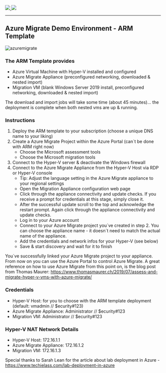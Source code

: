 <a href="https://portal.azure.com/#create/Microsoft.Template/uri/https%3A%2F%2Fraw.githubusercontent.com%2FGetVirtual%2FAzure-ARM%2Fmaster%2FDemo-AzureMigrate%2Fazuredeploy.json" target="_blank">
    <img src="http://azuredeploy.net/deploybutton.png"/>
</a>
<a href="http://armviz.io/#/?load=https://raw.githubusercontent.com/GetVirtual/Azure-ARM/master/Demo-AzureMigrate/azuredeploy.json" target="_blank">
    <img src="http://armviz.io/visualizebutton.png"/>
</a>

---

## Azure Migrate Demo Environment - ARM Template

![azuremigrate](https://azuremigratedemo.blob.core.windows.net/vms/AzureMigrate.jpg "Azure Migrate")

### The ARM Template provides
* Azure Virtual Machine with Hyper-V installed and configured
* Azure Migrate Appliance (preconfigured networking, downloaded & nested import)
* Migration VM (blank Windows Server 2019 install, preconfigured networking, downloaded & nested import)

The download and import jobs will take some time (about 45 minutes)... the deployment is complete when both nested vms are up & running.

### Instructions
1. Deploy the ARM template to your subscription (choose a unique DNS name to your liking)
2. Create a Azure Migrate Project within the Azure Portal (can´t be done with ARM right now)
    * Choose the Microsoft assessment tools
    * Choose the Microsoft migration tools
3. Connect to the Hyper-V server & deactivate the Windows firewall
4. Connect to the Azure Migrate Appliance from the Hyper-V Host via RDP or Hyper-V console
    * Tip: Adjust the language setting in the Azure Migrate appliance to your regional settings
    * Open the Migration Appliance configuration web page
    * Click through the appliance connectivity and update checks. If you receive a prompt for credentials at this stage, simply close it.
    * After the successful update scroll to the top and acknowledge the restart prompt. Again click through the appliance connectivity and update checks.
    * Log in to your Azure account
    * Connect to your Azure Migrate project you´ve created in step 2. You can choose the appliance name - it doesn´t need to match the actual name of the appliance.
    * Add the credentials and network infos for your Hyper-V (see below)
    * Save & start discovery and wait for it to finish

You´ve successfully linked your Azure Migrate project to your appliance. From now on you can use the Azure Portal to control Azure Migrate.
A great reference on how to use Azure Migrate from this point on, is the blog post from Thomas Maurer: https://www.thomasmaurer.ch/2019/07/assess-and-migrate-hyper-v-vms-with-azure-migrate/

### Credentials
* Hyper-V Host: for you to choose with the ARM template deployment (default: vmadmin // $ecurity#123)
* Azure Migrate Appliance: Administrator // $ecurity#123
* Migration VM: Administrator // $ecurity#123

### Hyper-V NAT Network Details
* Hyper-V Host: 172.16.1.1
* Azure Migrate Appliance: 172.16.1.2
* Migration VM: 172.16.1.3


Special thanks to Sarah Lean for the article about lab deployment in Azure - https://www.techielass.com/lab-deployment-in-azure
